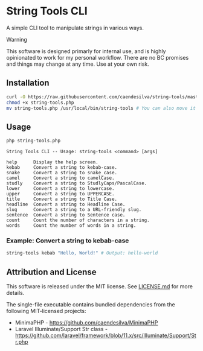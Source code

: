 # String Tools CLI

A simple CLI tool to manipulate strings in various ways.

> [!WARNING]
> This software is designed primarly for internal use, and is highly opinionated to work for my personal workflow. There are no BC promises and things may change at any time. Use at your own risk.

## Installation

```bash
curl -O https://raw.githubusercontent.com/caendesilva/string-tools/master/string-tools.php
chmod +x string-tools.php
mv string-tools.php /usr/local/bin/string-tools # You can also move it as 'st' for a shorter command
```

## Usage

```bash
php string-tools.php
```

```
String Tools CLI -- Usage: string-tools <command> [args]

help      Display the help screen.
kebab     Convert a string to kebab-case.
snake     Convert a string to snake_case.
camel     Convert a string to camelCase.
studly    Convert a string to StudlyCaps/PascalCase.
lower     Convert a string to lowercase.
upper     Convert a string to UPPERCASE.
title     Convert a string to Title Case.
headline  Convert a string to Headline Case.
slug      Convert a string to a URL-friendly slug.
sentence  Convert a string to Sentence case.
count     Count the number of characters in a string.
words     Count the number of words in a string.
```

### Example: Convert a string to kebab-case

```bash
string-tools kebab "Hello, World!" # Output: hello-world
```

## Attribution and License

This software is released under the MIT license. See [LICENSE.md](LICENSE) for more details.

The single-file executable contains bundled dependencies from the following MIT-licensed projects:
- MinimaPHP - https://github.com/caendesilva/MinimaPHP
- Laravel Illuminate/Support Str class - https://github.com/laravel/framework/blob/11.x/src/Illuminate/Support/Str.php
